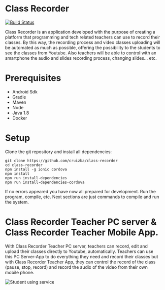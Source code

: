 # Class Recorder 
[![Build Status](https://travis-ci.org/Class-Recorder/class-recorder.svg?branch=master)](https://travis-ci.org/Class-Recorder/class-recorder)

Class Recorder is an application developed with the purpose of creating a platform that programming and tech related teachers can use to record their classes. By this way, the recording process and video classes uploading will be automated as much as possible, offering the possibility to the students to see the classes from Youtube. Also teachers will be able to control with an smartphone the audio and slides recording process, changing slides… etc.

# Prerequisites

- Android Sdk
- Gradle
- Maven
- Node
- Java 1.8
- Docker

# Setup

Clone the git repository and install all dependencies:

```
git clone https://github.com/cruizba/class-recorder
cd class-recorder
npm install -g ionic cordova
npm install
npm run install-dependencies
npm run install-dependencies-cordova
```

If no errors appeared you have now all prepared for development. Run the program, compile, etc. Next sections are just commands to compile and run the system.

# Class Recorder Teacher PC server & Class Recorder Teacher Mobile App.

With Class Recorder Teacher PC server, teachers can record, edit and upload their classes directly to Youtube, automatically. Teachers can use this PC Server-App to do everything they need and record their classes but with Class Recorder Teacher App, they can control the record of the class (pause, stop, record) and record the audio of the video from their own mobile phone.

![Student using service](https://cdn-images-1.medium.com/max/600/1*w4w50FfDY4U2_CpiXYEQ-A.jpeg)
